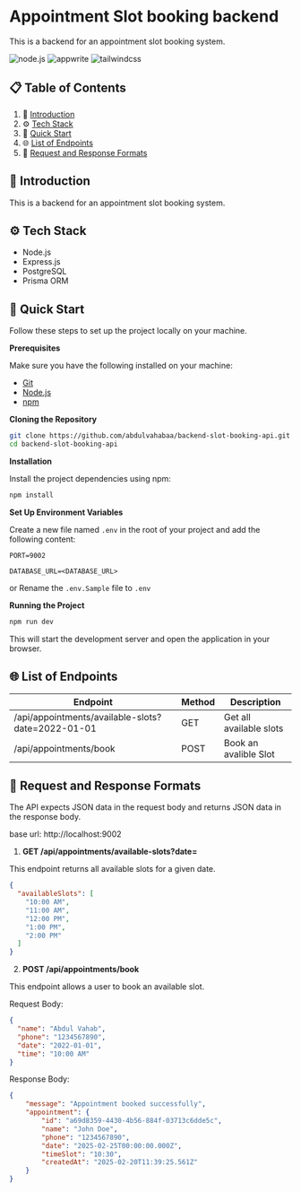 # Appointment Slot booking backend

This is a backend for an appointment slot booking system.

  <div>
    <img src="https://img.shields.io/badge/-Node_JS-black?style=for-the-badge&logoColor=black&logo=node.js&color=green" alt="node.js" />
    <img src="https://img.shields.io/badge/-Appwrite-black?style=for-the-badge&logoColor=white&logo=appwrite&color=FD366E" alt="appwrite" />
    <img src="https://img.shields.io/badge/-Tailwind_CSS-black?style=for-the-badge&logoColor=white&logo=tailwindcss&color=06B6D4" alt="tailwindcss" />
  </div>

## 📋 <a name="table">Table of Contents</a>

1. 🤖 [Introduction](#introduction)
2. ⚙️ [Tech Stack](#tech-stack)
3. 🔖 [Quick Start](#quick-start)
4. 🌐 [List of Endpoints](#list-of-endpoints)
5. 📡 [Request and Response Formats](#request-and-response-formats)


## 🤖 <a name="introduction">Introduction</a>

This is a backend for an appointment slot booking system.

## ⚙️ <a name="tech-stack">Tech Stack</a>

- Node.js
- Express.js
- PostgreSQL
- Prisma ORM

## 🔖 <a name="quick-start">Quick Start</a>

Follow these steps to set up the project locally on your machine.

**Prerequisites**

Make sure you have the following installed on your machine:

- [Git](https://git-scm.com/)
- [Node.js](https://nodejs.org/en)
- [npm](https://www.npmjs.com/)

**Cloning the Repository**

```bash
git clone https://github.com/abdulvahabaa/backend-slot-booking-api.git
cd backend-slot-booking-api
```

**Installation**

Install the project dependencies using npm:

```bash
npm install
```

**Set Up Environment Variables**

Create a new file named `.env` in the root of your project and add the following content:

```env
PORT=9002

DATABASE_URL=<DATABASE_URL>
```

or Rename the `.env.Sample` file to `.env` 

**Running the Project**

```bash
npm run dev
```

This will start the development server and open the application in your browser.

## 🌐 <a name="list-of-endpoints">List of Endpoints</a>

| Endpoint        | Method | Description        |
| --------------- | ------ | ------------------ |
| /api/appointments/available-slots?date=2022-01-01  | GET    | Get all available slots    |
| /api/appointments/book | POST    | Book an avalible Slot |



## 📡 <a name="request-and-response-formats" >Request and Response Formats</a>

The API expects JSON data in the request body and returns JSON data in the response body.

base url: http://localhost:9002

1. **GET /api/appointments/available-slots?date=<yyyy-mm-dd>**

This endpoint returns all available slots for a given date.

```json
{
  "availableSlots": [
    "10:00 AM",
    "11:00 AM",
    "12:00 PM",
    "1:00 PM",
    "2:00 PM"
  ]
}
```

2. **POST /api/appointments/book**

This endpoint allows a user to book an available slot.

Request Body:

```json
{
  "name": "Abdul Vahab",
  "phone": "1234567890",
  "date": "2022-01-01",
  "time": "10:00 AM"
}
```

Response Body:

```json
{
    "message": "Appointment booked successfully",
    "appointment": {
        "id": "a69d8359-4430-4b56-884f-03713c6dde5c",
        "name": "John Doe",
        "phone": "1234567890",
        "date": "2025-02-25T00:00:00.000Z",
        "timeSlot": "10:30",
        "createdAt": "2025-02-20T11:39:25.561Z"
    }
}
```






